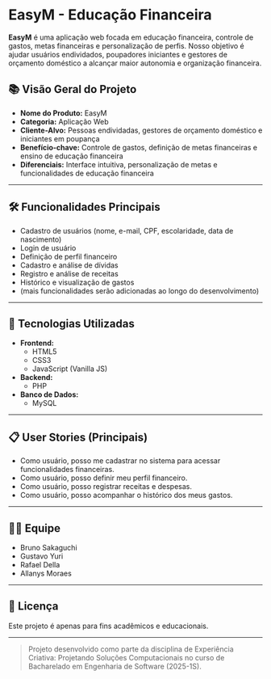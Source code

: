 # EasyM - Educação Financeira

**EasyM** é uma aplicação web focada em educação financeira, controle de gastos, metas financeiras e personalização de perfis. Nosso objetivo é ajudar usuários endividados, poupadores iniciantes e gestores de orçamento doméstico a alcançar maior autonomia e organização financeira.

## 📚 Visão Geral do Projeto

- **Nome do Produto:** EasyM
- **Categoria:** Aplicação Web
- **Cliente-Alvo:** Pessoas endividadas, gestores de orçamento doméstico e iniciantes em poupança
- **Benefício-chave:** Controle de gastos, definição de metas financeiras e ensino de educação financeira
- **Diferenciais:** Interface intuitiva, personalização de metas e funcionalidades de educação financeira

---

## 🛠 Funcionalidades Principais

- Cadastro de usuários (nome, e-mail, CPF, escolaridade, data de nascimento)
- Login de usuário
- Definição de perfil financeiro
- Cadastro e análise de dívidas
- Registro e análise de receitas
- Histórico e visualização de gastos
- (mais funcionalidades serão adicionadas ao longo do desenvolvimento)

---

## 🎨 Tecnologias Utilizadas

- **Frontend:**
  - HTML5
  - CSS3
  - JavaScript (Vanilla JS)
- **Backend:**
  - PHP
- **Banco de Dados:**
  - MySQL

---

## 📋 User Stories (Principais)

- Como usuário, posso me cadastrar no sistema para acessar funcionalidades financeiras.
- Como usuário, posso definir meu perfil financeiro.
- Como usuário, posso registrar receitas e despesas.
- Como usuário, posso acompanhar o histórico dos meus gastos.

---

## 👨‍💻 Equipe

- Bruno Sakaguchi
- Gustavo Yuri
- Rafael Della
- Allanys Moraes

---

## 📜 Licença

Este projeto é apenas para fins acadêmicos e educacionais.

---

> Projeto desenvolvido como parte da disciplina de Experiência Criativa: Projetando Soluções Computacionais no curso de Bacharelado em Engenharia de Software (2025-1S).
